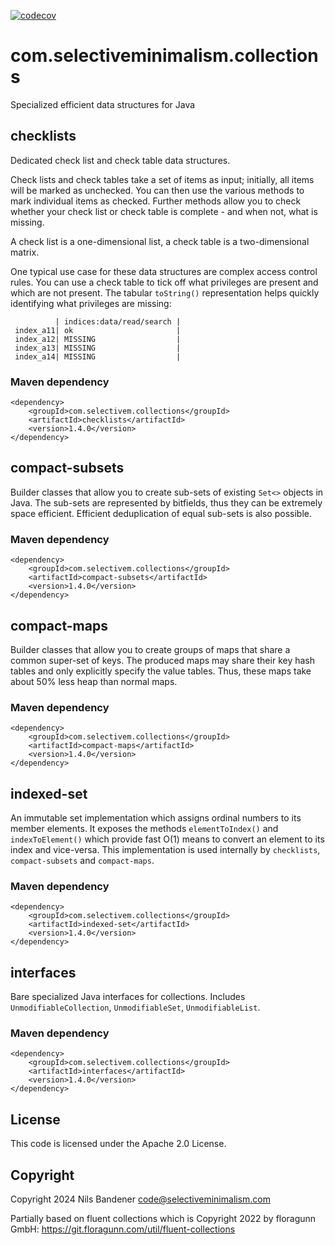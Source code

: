 [![codecov](https://codecov.io/gh/nibix/collections/graph/badge.svg?token=IE4URKDA1A)](https://codecov.io/gh/nibix/collections)

# com.selectiveminimalism.collections

Specialized efficient data structures for Java

## checklists

Dedicated check list and check table data structures.

Check lists and check tables take a set of items as input; initially, all items will be marked as unchecked.
You can then use the various methods to mark individual items as checked. Further methods allow you to check
whether your check list or check table is complete - and when not, what is missing.

A check list is a one-dimensional list, a check table is a two-dimensional matrix.

One typical use case for these data structures are complex access control rules. You can use
a check table to tick off what privileges are present and which are not present. The tabular
`toString()` representation helps quickly identifying what privileges are missing:

```
          | indices:data/read/search |
 index_a11| ok                       |
 index_a12| MISSING                  |
 index_a13| MISSING                  |
 index_a14| MISSING                  |
```

### Maven dependency

```
<dependency>
    <groupId>com.selectivem.collections</groupId>
    <artifactId>checklists</artifactId>
    <version>1.4.0</version>
</dependency>
```

## compact-subsets

Builder classes that allow you to create sub-sets of existing `Set<>` objects in Java. The sub-sets are represented by 
bitfields, thus they can be extremely space efficient. Efficient deduplication of equal sub-sets is also possible.

### Maven dependency

```
<dependency>
    <groupId>com.selectivem.collections</groupId>
    <artifactId>compact-subsets</artifactId>
    <version>1.4.0</version>
</dependency>
```

## compact-maps

Builder classes that allow you to create groups of maps that share a common super-set of keys. The produced maps may
share their key hash tables and only explicitly specify the value tables. Thus, these maps take about 50% less heap than normal maps.

### Maven dependency

```
<dependency>
    <groupId>com.selectivem.collections</groupId>
    <artifactId>compact-maps</artifactId>
    <version>1.4.0</version>
</dependency>
```

## indexed-set

An immutable set implementation which assigns ordinal numbers to its member elements. It exposes the
methods `elementToIndex()` and `indexToElement()` which provide fast O(1) means to convert an element to its index and 
vice-versa. This implementation is used internally by `checklists`, `compact-subsets` and `compact-maps`.

### Maven dependency

```
<dependency>
    <groupId>com.selectivem.collections</groupId>
    <artifactId>indexed-set</artifactId>
    <version>1.4.0</version>
</dependency>
```

## interfaces

Bare specialized Java interfaces for collections. Includes `UnmodifiableCollection`, `UnmodifiableSet`, `UnmodifiableList`.

### Maven dependency

```
<dependency>
    <groupId>com.selectivem.collections</groupId>
    <artifactId>interfaces</artifactId>
    <version>1.4.0</version>
</dependency>
```

## License

This code is licensed under the Apache 2.0 License.

## Copyright

Copyright 2024 Nils Bandener <code@selectiveminimalism.com>

Partially based on fluent collections which is Copyright 2022 by floragunn GmbH: https://git.floragunn.com/util/fluent-collections
